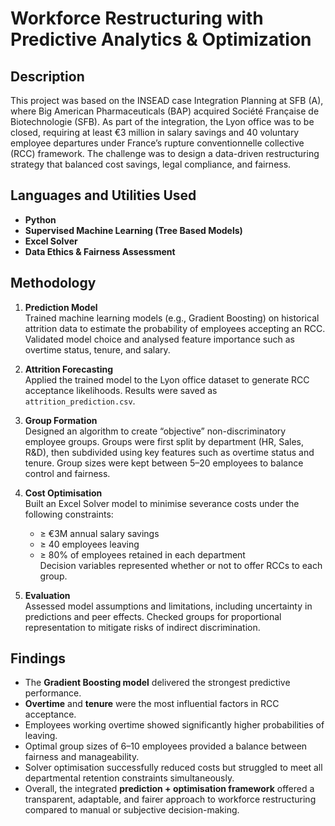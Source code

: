 <h1>Workforce Restructuring with Predictive Analytics & Optimization</h1>

<h2>Description</h2>
This project was based on the INSEAD case Integration Planning at SFB (A), where Big American Pharmaceuticals (BAP) acquired Société Française de Biotechnologie (SFB). As part of the integration, the Lyon office was to be closed, requiring at least €3 million in salary savings and 40 voluntary employee departures under France’s rupture conventionnelle collective (RCC) framework. The challenge was to design a data-driven restructuring strategy that balanced cost savings, legal compliance, and fairness.
<br />


<h2>Languages and Utilities Used</h2>

- <b>Python</b> 
- <b>Supervised Machine Learning (Tree Based Models)</b>
- <b>Excel Solver</b>
- <b>Data Ethics & Fairness Assessment</b>


<h2>Methodology</h2>

1. <b>Prediction Model</b>  
   Trained machine learning models (e.g., Gradient Boosting) on historical attrition data to estimate the probability of employees accepting an RCC. Validated model choice and analysed feature importance such as overtime status, tenure, and salary.  

2. <b>Attrition Forecasting</b>  
   Applied the trained model to the Lyon office dataset to generate RCC acceptance likelihoods. Results were saved as <code>attrition_prediction.csv</code>.  

3. <b>Group Formation</b>  
   Designed an algorithm to create “objective” non-discriminatory employee groups. Groups were first split by department (HR, Sales, R&D), then subdivided using key features such as overtime status and tenure. Group sizes were kept between 5–20 employees to balance control and fairness.  

4. <b>Cost Optimisation</b>  
   Built an Excel Solver model to minimise severance costs under the following constraints:  
   - ≥ €3M annual salary savings  
   - ≥ 40 employees leaving  
   - ≥ 80% of employees retained in each department  
   Decision variables represented whether or not to offer RCCs to each group.  

5. <b>Evaluation</b>  
   Assessed model assumptions and limitations, including uncertainty in predictions and peer effects. Checked groups for proportional representation to mitigate risks of indirect discrimination.  


<h2>Findings</h2>

- The <b>Gradient Boosting model</b> delivered the strongest predictive performance.  
- <b>Overtime</b> and <b>tenure</b> were the most influential factors in RCC acceptance.  
- Employees working overtime showed significantly higher probabilities of leaving.  
- Optimal group sizes of 6–10 employees provided a balance between fairness and manageability.  
- Solver optimisation successfully reduced costs but struggled to meet all departmental retention constraints simultaneously.  
- Overall, the integrated <b>prediction + optimisation framework</b> offered a transparent, adaptable, and fairer approach to workforce restructuring compared to manual or subjective decision-making.  

